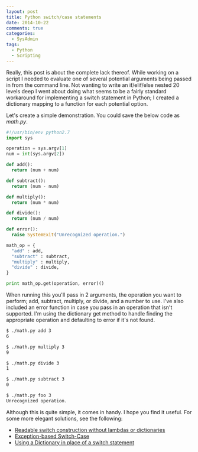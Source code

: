 ```yaml
---
layout: post
title: Python switch/case statements
date: 2014-10-22
comments: true
categories:
  - SysAdmin
tags:
  - Python
  - Scripting
---
```


Really, this post is about the complete lack thereof. While working on a script
I needed to evaluate one of several potential arguments being passed in from
the command line. Not wanting to write an if/elif/else nested 20 levels deep I
went about doing what seems to be a fairly standard workaround for implementing
a switch statement in Python; I created a dictionary mapping to a function for
each potential option.

<!-- more -->

Let's create a simple demonstration. You could save the below code as *math.py*.

``` python Python switch/case example script
#!/usr/bin/env python2.7
import sys

operation = sys.argv[1]
num = int(sys.argv[2])

def add():
  return (num + num)

def subtract():
  return (num - num)

def multiply():
  return (num * num)

def divide():
  return (num / num)

def error():
  raise SystemExit("Unrecognized operation.")

math_op = {
  "add" : add,
  "subtract" : subtract,
  "multiply" : multiply,
  "divide" : divide,
}

print math_op.get(operation, error)()
```

When running this you'll pass in 2 arguments, the operation you want to perform;
add, subtract, multiply, or divide, and a number to use. I've also included an
error function in case you pass in an operation that isn't supported. I'm using
the dictionary get method to handle finding the appropriate operation and
defaulting to error if it's not found.

``` bash Running the script
$ ./math.py add 3
6

$ ./math.py multiply 3
9

$ ./math.py divide 3
1

$ ./math.py subtract 3
0

$ ./math.py foo 3
Unrecognized operation.
```

Although this is quite simple, it comes in handy. I hope you find it useful.
For some more elegant solutions, see the following:

  * [Readable switch construction without lambdas or dictionaries][1]
  * [Exception-based Switch-Case][2]
  * [Using a Dictionary in place of a switch statement][3]

[1]: http://code.activestate.com/recipes/410692/ "Readable switch construction without lambdas or dictionaries"
[2]: http://code.activestate.com/recipes/410695/ "Exception-based Switch-Case"
[3]: http://code.activestate.com/recipes/181064/ "Using a Dictionary in place of a 'switch' statement"
